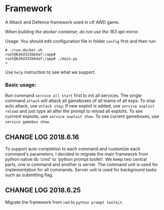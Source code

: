 # Framework

A Attack and Defence framework used in ctf AWD game.

*When building the docker container, do not use the 163 apt mirror.*

Usage:
You should edit configuration file in folder `config` first and then run:
```
# ./run-docker.sh
root@626d325b64af:/app#
root@626d325b64af:/app# ./main.py
➜  
```
Use `help` instruction to see what we support.

### Basic usage:
Run command `service all start` first to init all services.
The single command `attack` will attack all gameboxes of all teams of all exps.
To stop auto attack, use `attack stop`;
If new exploit is added, use `service exploit reload` and just type all after the prompt to reload all exploits.
To see currrent exploits, use `service exploit show`.
To see current gameboxes, use `service gamebox show`.

## CHANGE LOG 2018.6.16
To support auto completion to each command and customize each command's parameters, I decided to migrate the main framework from python native lib 'cmd' to 'python prompt toolkit'.
We keep two central parts, one is command and another is server. The command unit is used for implementation for all commands. Server unit is used for background tasks such as submitting flag.

## CHANGE LOG 2018.6.25
Migrate the framework from `cmd` to `python prompt toolkit`.

